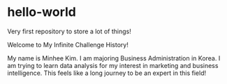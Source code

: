 # hello-world
Very first repository to store a lot of things!

Welcome to My Infinite Challenge History!

My name is Minhee Kim. 
I am majoring Business Administration in Korea. I am trying to learn data analysis for my interest in marketing and business intelligence. This feels like a long journey to be an expert in this field!
